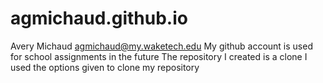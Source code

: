 # agmichaud.github.io
Avery Michaud agmichaud@my.waketech.edu
My github account is used for school assignments in the future
The repository I created is a clone
I used the options given to clone my repository
